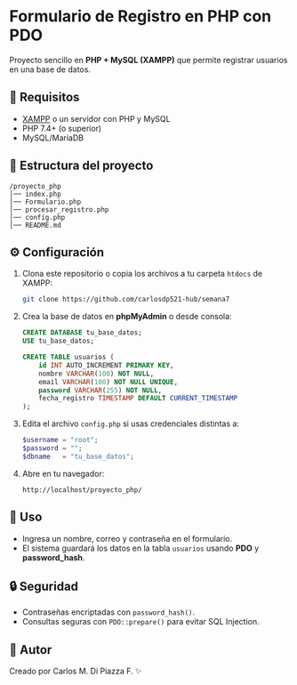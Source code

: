 # Formulario de Registro en PHP con PDO

Proyecto sencillo en **PHP + MySQL (XAMPP)** que permite registrar usuarios en una base de datos.

## 🚀 Requisitos
- [XAMPP](https://www.apachefriends.org/es/index.html) o un servidor con PHP y MySQL
- PHP 7.4+ (o superior)
- MySQL/MariaDB

## 📂 Estructura del proyecto
```
/proyecto_php
│── index.php
│── Formulario.php
│── procesar_registro.php
│── config.php
│── README.md
```

## ⚙️ Configuración
1. Clona este repositorio o copia los archivos a tu carpeta `htdocs` de XAMPP:
   ```bash
   git clone https://github.com/carlosdp521-hub/semana7
   ```

2. Crea la base de datos en **phpMyAdmin** o desde consola:
   ```sql
   CREATE DATABASE tu_base_datos;
   USE tu_base_datos;

   CREATE TABLE usuarios (
       id INT AUTO_INCREMENT PRIMARY KEY,
       nombre VARCHAR(100) NOT NULL,
       email VARCHAR(100) NOT NULL UNIQUE,
       password VARCHAR(255) NOT NULL,
       fecha_registro TIMESTAMP DEFAULT CURRENT_TIMESTAMP
   );
   ```

3. Edita el archivo `config.php` si usas credenciales distintas a:
   ```php
   $username = "root";
   $password = "";
   $dbname   = "tu_base_datos";
   ```

4. Abre en tu navegador:
   ```
   http://localhost/proyecto_php/
   ```

## 📝 Uso
- Ingresa un nombre, correo y contraseña en el formulario.
- El sistema guardará los datos en la tabla `usuarios` usando **PDO** y **password_hash**.

## 🔒 Seguridad
- Contraseñas encriptadas con `password_hash()`.
- Consultas seguras con `PDO::prepare()` para evitar SQL Injection.

## 📌 Autor
Creado por Carlos M. Di Piazza F. ✨
